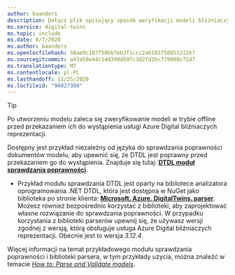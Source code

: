 ```yaml
---
author: baanders
description: Dołącz plik opisujący sposób weryfikacji modeli bliźniaczych reprezentacji cyfrowych platformy Azure
ms.service: digital-twins
ms.topic: include
ms.date: 8/7/2020
ms.author: baanders
ms.openlocfilehash: 58ae9c187f50bb7eb3f1ccc2a618275885121267
ms.sourcegitcommit: a43a59e44c14d349d597c3d2fd2bc779989c71d7
ms.translationtype: MT
ms.contentlocale: pl-PL
ms.lasthandoff: 11/25/2020
ms.locfileid: "96027380"
---
```

> [!TIP]
> Po utworzeniu modelu zaleca się zweryfikowanie modeli w trybie offline przed przekazaniem ich do wystąpienia usługi Azure Digital bliźniaczych reprezentacji.

Dostępny jest przykład niezależny od języka do sprawdzania poprawności dokumentów modelu, aby upewnić się, że DTDL jest poprawny przed przekazaniem go do wystąpienia. Znajduje się tutaj: [**DTDL moduł sprawdzania poprawności**](/samples/azure-samples/dtdl-validator/dtdl-validator).

* Przykład modułu sprawdzania DTDL jest oparty na bibliotece analizatora oprogramowania .NET DTDL, która jest dostępna w NuGet jako biblioteka po stronie klienta: [**Microsoft. Azure. DigitalTwins. parser**](https://nuget.org/packages/Microsoft.Azure.DigitalTwins.Parser/). Możesz również bezpośrednio korzystać z biblioteki, aby zaprojektować własne rozwiązanie do sprawdzania poprawności. W przypadku korzystania z biblioteki parserów upewnij się, że używasz wersji zgodnej z wersją, którą obsługuje usługa Azure Digital bliźniaczych reprezentacji. Obecnie jest to wersja *3.12.4*.

Więcej informacji na temat przykładowego modułu sprawdzania poprawności i biblioteki parsera, w tym przykłady użycia, można znaleźć w temacie [*How to: Parse and Validate models*](../articles/digital-twins/how-to-parse-models.md).